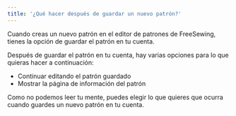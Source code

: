 ```yaml
---
title: '¿Qué hacer después de guardar un nuevo patrón?'
---
```


Cuando creas un nuevo patrón en el editor de patrones de FreeSewing, tienes la opción de guardar el patrón en tu cuenta.

Después de guardar el patrón en tu cuenta, hay varias opciones para lo que quieras hacer a continuación:

- Continuar editando el patrón guardado
- Mostrar la página de información del patrón

Como no podemos leer tu mente, puedes elegir lo que quieres que ocurra cuando guardes un nuevo patrón en tu cuenta.
